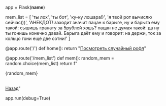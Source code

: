 app = Flask(__name__)

mem_list = [
    'ты лох',
    'ты бот',
    'ку-ку лошара!)',
    'я твой рот вычислю сейчас)))',
    'АНЕКДОТ! заходит значит пацан к барыге, ну и барыга ему такой: сышишь гранату за 5рублей хошь? пацан не думая такой: да ну ты гонишь конечно давай. Барыга даёт ему и говорит: на держи, ток за кольцо гони ещё две сотни!'
    ]

@app.route('/')
def home():
    return "<a href='/mem_list'>Посмотреть случайный рофл</a>"

@app.route('/mem_list')
def mem():
    random_mem = random.choice(mem_list)
    return f"<p>{random_mem}</p><br><a href='/'>Назад</a>"

app.run(debug=True)
